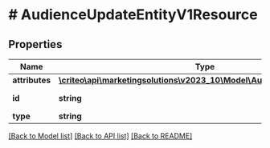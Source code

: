 # # AudienceUpdateEntityV1Resource

## Properties

Name | Type | Description | Notes
------------ | ------------- | ------------- | -------------
**attributes** | [**\criteo\api\marketingsolutions\v2023_10\Model\AudienceUpdateEntityV1**](AudienceUpdateEntityV1.md) |  | [optional]
**id** | **string** | Id of the entity | [optional]
**type** | **string** |  | [optional]

[[Back to Model list]](../../README.md#models) [[Back to API list]](../../README.md#endpoints) [[Back to README]](../../README.md)
